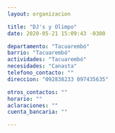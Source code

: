 ```yaml
---
layout: organizacion

title: "DJ's y Olimpo"
date: 2020-05-21 15:09:43 -0300

departamento: "Tacuarembó"
barrio: "Tacuarembó"
actividades: "Tacuarembó"
necesidades: "Canasta"
telefono_contacto: ""
direccion: "092838233 097435635"

otros_contactos: ""
horario: ""
aclaraciones: ""
cuenta_bancaria: ""

---
```

